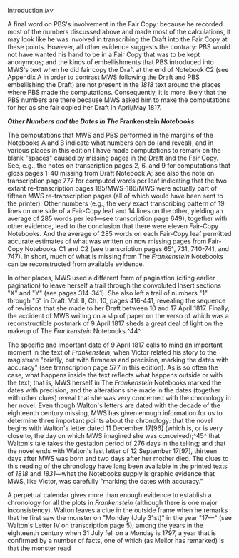 Introduction *lxv*

A final word on PBS's involvement in the Fair Copy: because he recorded
most of the numbers discussed above and made most of the calculations,
it may look like he was involved in transcribing the Draft into the Fair
Copy at these points. However, all other evidence suggests the contrary:
PBS would not have wanted his hand to be in a Fair Copy that was to be
kept anonymous; and the kinds of embellishments that PBS introduced into
MWS's text when he did fair copy the Draft at the end of Notebook C2
(see Appendix A in order to contrast MWS following the Draft and PBS
embellishing the Draft) are not present in the *1818* text around the
places where PBS made the computations. Consequently, it is more likely
that the PBS numbers are there because MWS asked him to make the
computations for her as she fair copied her Draft in April/May 1817.

***Other Numbers and the Dates in The* Frankenstein *Notebooks***

The computations that MWS and PBS performed in the margins of the
Notebooks A and B indicate what numbers can do (and reveal), and in
various places in this edition I have made computations to remark on the
blank "spaces" caused by missing pages in the Draft and the Fair Copy.
See, e.g., the notes on transcription pages 2, 6, and 9 for computations
that gloss pages 1-40 missing from Draft Notebook A; see also the note
on transcription page 777 for computed words per leaf indicating that
the two extant re-transcription pages 185/MWS-186/MWS were actually part
of fifteen MWS re-transcription pages (all of which would have been sent
to the printer). Other numbers (e.g., the very exact transcribing
pattern of 19 lines on one side of a Fair-Copy leaf and 14 lines on the
other, yielding an average of 285 words per leaf—see transcription page
649), together with other evidence, lead to the conclusion that there
were eleven Fair-Copy Notebooks. And the average of 285 words on each
Fair-Copy leaf permitted accurate estimates of what was written on now
missing pages from Fair-Copy Notebooks C1 and C2 (see transcription
pages 651, 731, 740-741, and 747). In short, much of what is missing
from The *Frankenstein* Notebooks can be reconstructed from available
evidence.

In other places, MWS used a different form of pagination (citing earlier
pagination) to leave herself a trail through the convoluted Insert
sections "X" and "Y" (see pages 314-341). She also left a trail of
numbers "1" through "5" in Draft: Vol. II, Ch. 10, pages 416-441,
revealing the sequence of revisions that she made to her Draft between
10 and 17 April 1817. Finally, the accident of MWS writing on a slip of
paper on the verso of which was a reconstructible postmark of 9 April
1817 sheds a great deal of light on the makeup of The *Frankenstein*
Notebooks.^44^

The specific and important date of 9 April 1817 calls to mind an
important moment in the text of *Frankenstein*, when Victor related his
story to the magistrate "briefly, but with firmness and precision,
marking the dates with accuracy" (see transcription page 577 in this
edition). As is so often the case, what happens inside the text reflects
what happens outside or with the text; that is, MWS herself in The
*Frankenstein* Notebooks marked the dates with precision, and the
alterations she made in the dates (together with other clues) reveal
that she was very concerned with the chronology in her novel. Even
though Walton's letters are dated with the decade of the eighteenth
century missing, MWS has given enough information for us to determine
three important points about the chronology: that the novel begins with
Walton's letter dated 11 December 17[96] (which is, or is very close to,
the day on which MWS imagined she was conceived);^45^ that Walton's tale
takes the gestation period of 276 days in the telling; and that the
novel ends with Walton's last letter of 12 September 17[97], thirteen
days after MWS was born and two days after her mother died. The clues to
this reading of the chronology have long been available in the printed
texts of *1818* and *1831*—what the Notebooks supply is graphic evidence
that MWS, like Victor, was carefully "marking the dates with accuracy."

A perpetual calendar gives more than enough evidence to establish a
chronology for all the plots in *Frankenstein* (although there is one
major inconsistency). Walton leaves a clue in the outside frame when he
remarks that he first saw the monster on "Monday (July 31st)" in the
year "17—" (see Walton's Letter IV on transcription page 5); among the
years in the eighteenth century when 31 July fell on a Monday is 1797, a
year that is confirmed by a number of facts, one of which (as Mellor has
remarked) is that the monster read


